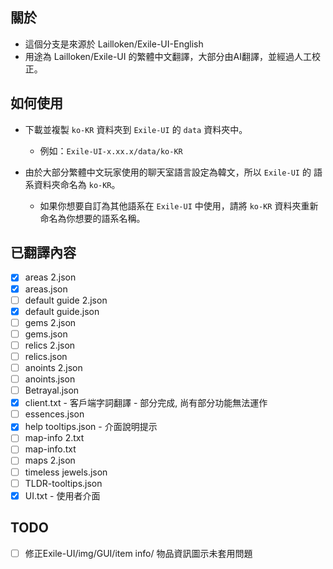 ## 關於
- 這個分支是來源於 Lailloken/Exile-UI-English 
- 用途為 Lailloken/Exile-UI 的繁體中文翻譯，大部分由AI翻譯，並經過人工校正。

## 如何使用
- 下載並複製 `ko-KR` 資料夾到 `Exile-UI` 的 `data` 資料夾中。
  - 例如：`Exile-UI-x.xx.x/data/ko-KR`

- 由於大部分繁體中文玩家使用的聊天室語言設定為韓文，所以 `Exile-UI` 的 語系資料夾命名為 `ko-KR`。
  - 如果你想要自訂為其他語系在 `Exile-UI` 中使用，請將 `ko-KR` 資料夾重新命名為你想要的語系名稱。

## 已翻譯內容
- [x] areas 2.json
- [x] areas.json
- [ ] default guide 2.json
- [x] default guide.json
- [ ] gems 2.json
- [ ] gems.json
- [ ] relics 2.json
- [ ] relics.json
- [ ] anoints 2.json
- [ ] anoints.json
- [ ] Betrayal.json
- [x] client.txt - 客戶端字詞翻譯 - 部分完成, 尚有部分功能無法運作
- [ ] essences.json
- [x] help tooltips.json - 介面說明提示
- [ ] map-info 2.txt
- [ ] map-info.txt
- [ ] maps 2.json
- [ ] timeless jewels.json
- [ ] TLDR-tooltips.json
- [x] UI.txt - 使用者介面

## TODO
- [ ] 修正Exile-UI/img/GUI/item info/ 物品資訊圖示未套用問題